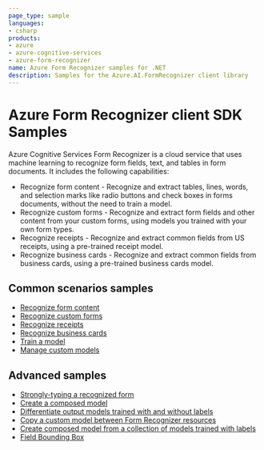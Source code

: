 ```yaml
---
page_type: sample
languages:
- csharp
products:
- azure
- azure-cognitive-services
- azure-form-recognizer
name: Azure Form Recognizer samples for .NET
description: Samples for the Azure.AI.FormRecognizer client library
---
```


# Azure Form Recognizer client SDK Samples
Azure Cognitive Services Form Recognizer is a cloud service that uses machine learning to recognize form fields, text, and tables in form documents. It includes the following capabilities:

- Recognize form content - Recognize and extract tables, lines, words, and selection marks like radio buttons and check boxes in forms documents, without the need to train a model.
- Recognize custom forms - Recognize and extract form fields and other content from your custom forms, using models you trained with your own form types.
- Recognize receipts - Recognize and extract common fields from US receipts, using a pre-trained receipt model.
- Recognize business cards - Recognize and extract common fields from business cards, using a pre-trained business cards model.

## Common scenarios samples
- [Recognize form content](https://github.com/Azure/azure-sdk-for-net/tree/master/sdk/formrecognizer/Azure.AI.FormRecognizer/samples/Sample1_RecognizeFormContent.md)
- [Recognize custom forms](https://github.com/Azure/azure-sdk-for-net/tree/master/sdk/formrecognizer/Azure.AI.FormRecognizer/samples/Sample2_RecognizeCustomForms.md)
- [Recognize receipts](https://github.com/Azure/azure-sdk-for-net/tree/master/sdk/formrecognizer/Azure.AI.FormRecognizer/samples/Sample3_RecognizeReceipts.md)
- [Recognize business cards](https://github.com/Azure/azure-sdk-for-net/blob/master/sdk/formrecognizer/Azure.AI.FormRecognizer/samples/Sample9_RecognizeBusinessCards.md)
- [Train a model](https://github.com/Azure/azure-sdk-for-net/tree/master/sdk/formrecognizer/Azure.AI.FormRecognizer/samples/Sample5_TrainModel.md)
- [Manage custom models](https://github.com/Azure/azure-sdk-for-net/tree/master/sdk/formrecognizer/Azure.AI.FormRecognizer/samples/Sample6_ManageCustomModels.md)

## Advanced samples
- [Strongly-typing a recognized form](https://github.com/Azure/azure-sdk-for-net/tree/master/sdk/formrecognizer/Azure.AI.FormRecognizer/samples/Sample4_StronglyTypingARecognizedForm.md)
- [Create a composed model](https://github.com/Azure/azure-sdk-for-net/tree/master/sdk/formrecognizer/Azure.AI.FormRecognizer/samples/Sample8_ModelCompose.md)
- [Differentiate output models trained with and without labels](https://github.com/Azure/azure-sdk-for-net/blob/master/sdk/formrecognizer/Azure.AI.FormRecognizer/tests/samples/Sample10_DifferentiateOutputModelsTrainedWithAndWithoutLabels.cs)
- [Copy a custom model between Form Recognizer resources](https://github.com/Azure/azure-sdk-for-net/tree/master/sdk/formrecognizer/Azure.AI.FormRecognizer/samples/Sample7_CopyCustomModel.md)
- [Create composed model from a collection of models trained with labels](https://github.com/Azure/azure-sdk-for-net/tree/master/sdk/formrecognizer/Azure.AI.FormRecognizer/samples/Sample8_ModelCompose.md)
- [Field Bounding Box](https://github.com/Azure/azure-sdk-for-net/tree/master/sdk/formrecognizer/Azure.AI.FormRecognizer/tests/samples/Sample9_FieldBoundingBox.cs)
